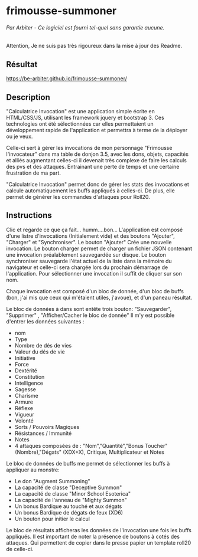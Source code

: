 # frimousse-summoner
###### Par Arbiter - Ce logiciel est fourni tel-quel sans garantie aucune.</p>
Attention, Je ne suis pas très rigoureux dans la mise à jour des Readme.

## Résultat
https://be-arbiter.github.io/frimousse-summoner/

## Description
"Calculatrice Invocation" est une application simple écrite en HTML/CSS/JS, utilisant les framework jquery et bootstrap 3. Ces technologies ont été sélectionnées car elles permettaient un développement rapide de l'application et permettra à terme de la déployer ou je veux.

Celle-ci sert à gérer les invocations de mon personnage "Frimousse l'invocateur" dans ma table de donjon 3.5, avec les dons, objets, capacités et alliés augmentant celles-ci il devenait très complexe de faire les calculs des pvs et des attaques. Entrainant une perte de temps et une certaine frustration de ma part.

"Calculatrice Invocation" permet donc de gérer les stats des invocations et calcule automatiquement les buffs appliqués à celles-ci. De plus, elle permet de générer les commandes d'attaques pour Roll20.

## Instructions
Clic et regarde ce que ça fait... humm....bon...
L'application est composé d'une listre d'invocations (Initialement vide) et des boutons "Ajouter", "Charger" et "Synchroniser".
Le bouton "Ajouter" Crée une nouvelle invocation. Le bouton charger permet de charger un fichier JSON contenant une invocation préalablement sauvegardée sur disque. Le bouton synchroniser sauvegarde l'état actuel de la liste dans la mémoire du navigateur et celle-ci sera chargée lors du prochain démarrage de l'application.
Pour sélectionner une invocation il suffit de cliquer sur son nom.

Chaque invocation est composé d'un bloc de donnée, d'un bloc de buffs (bon, j'ai mis que ceux qui m'étaient utiles, j'avoue), et d'un paneau résultat.

Le bloc de données à dans sont entête trois bouton: "Sauvegarder", "Supprimer" , "Afficher/Cacher le bloc de donnée"
Il m'y est possible d'entrer les données suivantes :
* nom
* Type
* Nombre de dés de vies
* Valeur du dés de vie
* Initiative
* Force
* Dextérité
* Constitution
* Intelligence
* Sagesse
* Charisme
* Armure
* Réflexe
* Vigueur
* Volonté
* Sorts / Pouvoirs Magiques
* Résistances / Immunité
* Notes
* 4 attaques composées de : "Nom","Quantité","Bonus Toucher" (Nombre),"Dégats" (XDX+X), Critique, Multiplicateur et Notes

Le bloc de données de buffs me permet de sélectionner les buffs à appliquer au monstre:
* Le don "Augment Summoning"
* La capacité de classe "Deceptive Summon"
* La capacité de classe "Minor School Esoterica"
* La capacité de l'anneau de "Mighty Summon"
* Un bonus Bardique au touché et aux dégats
* Un bonus Bardique de dégats de feux (XD6)
* Un bouton pour initier le calcul

Le bloc de résultats afficheras les données de l'invocation une fois les buffs appliqués. Il est important de noter la présence de boutons à cotés des attaques. Qui permettent de copier dans le presse papier un template roll20 de celle-ci.
